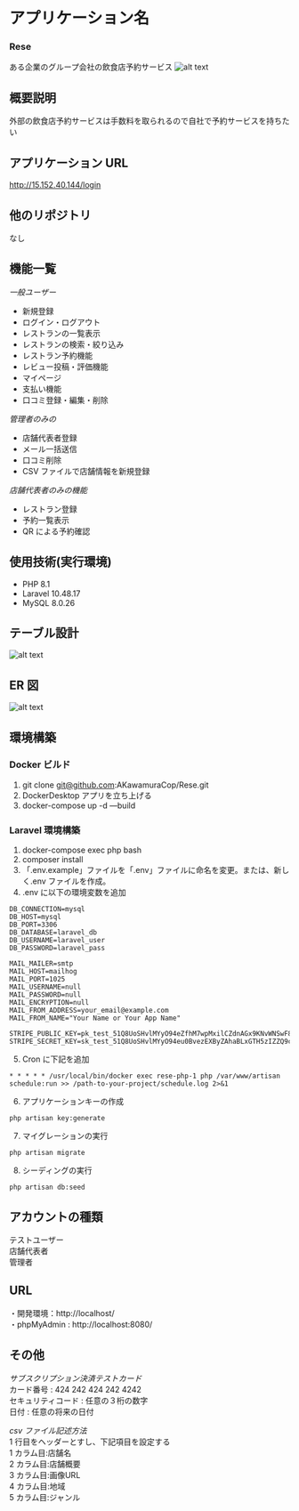 # アプリケーション名

### Rese

ある企業のグループ会社の飲食店予約サービス
![alt text](image-2.png)

## 概要説明

外部の飲食店予約サービスは手数料を取られるので自社で予約サービスを持ちたい

## アプリケーション URL

http://15.152.40.144/login

## 他のリポジトリ

なし

## 機能一覧

_一般ユーザー_

- 新規登録
- ログイン・ログアウト
- レストランの一覧表示
- レストランの検索・絞り込み
- レストラン予約機能
- レビュー投稿・評価機能
- マイページ
- 支払い機能
- 口コミ登録・編集・削除

_管理者のみの_

- 店舗代表者登録
- メール一括送信
- 口コミ削除
- CSV ファイルで店舗情報を新規登録

_店舗代表者のみの機能_

- レストラン登録
- 予約一覧表示
- QR による予約確認

## 使用技術(実行環境)

- PHP 8.1
- Laravel 10.48.17
- MySQL 8.0.26

## テーブル設計

![alt text](image-3.png)

## ER 図

![alt text](image-1.png)

## 環境構築

### Docker ビルド

1. git clone git@github.com:AKawamuraCop/Rese.git
2. DockerDesktop アプリを立ち上げる
3. docker-compose up -d —build

### Laravel 環境構築

1. docker-compose exec php bash
2. composer install
3. 「.env.example」ファイルを「.env」ファイルに命名を変更。または、新しく.env ファイルを作成。
4. .env に以下の環境変数を追加

```
DB_CONNECTION=mysql
DB_HOST=mysql
DB_PORT=3306
DB_DATABASE=laravel_db
DB_USERNAME=laravel_user
DB_PASSWORD=laravel_pass
```

```
MAIL_MAILER=smtp
MAIL_HOST=mailhog
MAIL_PORT=1025
MAIL_USERNAME=null
MAIL_PASSWORD=null
MAIL_ENCRYPTION=null
MAIL_FROM_ADDRESS=your_email@example.com
MAIL_FROM_NAME="Your Name or Your App Name"
```

```
STRIPE_PUBLIC_KEY=pk_test_51Q8UoSHvlMYyO94eZfhM7wpMxilCZdnAGx9KNvWNSwF82UCk7GvJrRrufPdpcWehgbUqI6vFkA5mO0mfEiDDFzhA00V0z16r2e
STRIPE_SECRET_KEY=sk_test_51Q8UoSHvlMYyO94eu0BvezEXByZAhaBLxGTH5zIZZQ9ci3TxheWMbR4OpdQFuq18nxcK0aBETsVfCDQP5Thg7R7800avXJ3wJd
```

5. Cron に下記を追加

```
* * * * * /usr/local/bin/docker exec rese-php-1 php /var/www/artisan schedule:run >> /path-to-your-project/schedule.log 2>&1
```

6. アプリケーションキーの作成

```
php artisan key:generate
```

7. マイグレーションの実行

```
php artisan migrate
```

8. シーディングの実行

```
php artisan db:seed
```

## アカウントの種類

テストユーザー  
店舗代表者  
管理者

## URL

・開発環境：http://localhost/  
・phpMyAdmin : http://localhost:8080/

## その他

_サブスクリプション決済テストカード_  
カード番号 : 424 242 424 242 4242  
セキュリティコード : 任意の３桁の数字  
日付 : 任意の将来の日付

_csv ファイル記述方法_  
1 行目をヘッダーとすし、下記項目を設定する  
1 カラム目:店舗名  
2 カラム目:店舗概要  
3 カラム目:画像URL  
4 カラム目:地域  
5 カラム目:ジャンル  